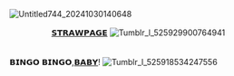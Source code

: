 ![Untitled744_20241030140648](https://github.com/user-attachments/assets/2c0695c8-370b-40d3-8857-e924ff5961a5)

　　　　　 [𝗦𝗧𝗥𝗔𝗪𝗣𝗔𝗚𝗘](https://sirmeggle.straw.page) ![Tumblr_l_525929900764941](https://github.com/user-attachments/assets/6984bc23-9731-45a8-baea-b022190f60e4)
  
 ‎‎     ‎‎     ‎‎    ‎‎  ‎‎     ‎‎     ‎‎    ‎‎ 　　　 　　　 　　　 𝗕𝗜𝗡𝗚𝗢 𝗕𝗜𝗡𝗚𝗢,[𝗕𝗔𝗕𝗬](https://github.com/A-HUMANS-TOUCH)!
 ![Tumblr_l_525918534247556](https://github.com/user-attachments/assets/2e9953a3-152b-4e20-b8f9-f06d1a08fd23)
